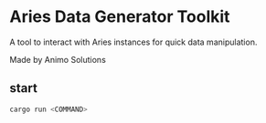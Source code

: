 # Aries Data Generator Toolkit

A tool to interact with Aries instances for quick data manipulation.

Made by Animo Solutions

## start

```bash
cargo run <COMMAND>
```
